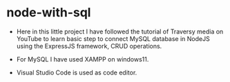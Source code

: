 # node-with-sql

- Here in this little project I have followed the tutorial of Traversy media on YouTube to learn basic step to connect MySQL database in NodeJS using the ExpressJS framework, CRUD operations.

- For MySQL I have used XAMPP on windows11.
- Visual Studio Code is used as code editor.
